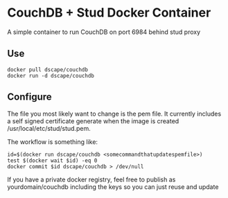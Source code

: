 # CouchDB  + Stud Docker Container

A simple container to run CouchDB on port 6984 behind stud proxy

## Use

```
docker pull dscape/couchdb
docker run -d dscape/couchdb
```

## Configure

The file you most likely want to change is the pem file. It currently includes a self signed certificate generate when the image is created /usr/local/etc/stud/stud.pem.

The workflow is something like:

```
id=$(docker run dscape/couchdb <somecommandthatupdatespemfile>)
test $(docker wait $id) -eq 0
docker commit $id dscape/couchdb > /dev/null
```

If you have a private docker registry, feel free to publish as yourdomain/couchdb including the keys so you can just reuse and update
